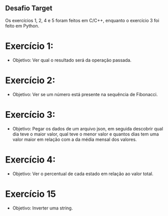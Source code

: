 ## Desafio Target

Os exercícios 1, 2, 4 e 5 foram feitos em C/C++, enquanto o exercício 3 foi feito em Python.

# Exercício 1:
- Objetivo: Ver qual o resultado será da operação passada.

# Exercício 2:
- Objetivo: Ver se um número está presente na sequência de Fibonacci.

# Exercício 3:
- Objetivo: Pegar os dados de um arquivo json, em seguida descobrir qual dia teve o maior valor, qual teve o menor valor e quantos dias tem uma valor maior em relação com a da média mensal dos valores.

# Exercício 4:
- Objetivo: Ver o percentual de cada estado em relação ao valor total.

# Exercício 15
- Objetivo: Inverter uma string.
